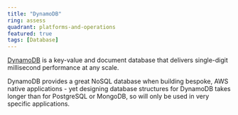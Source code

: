 ```yaml
---
title: "DynamoDB"
ring: assess
quadrant: platforms-and-operations
featured: true
tags: [Database]
---
```


[DynamoDB](https://aws.amazon.com/dynamodb/) is a key-value and document database that delivers single-digit millisecond performance at any scale.

DynamoDB provides a great NoSQL database when building bespoke, AWS native applications - yet designing database structures for DynamoDB takes longer than for PostgreSQL or MongoDB, so will only be used in very specific applications.
